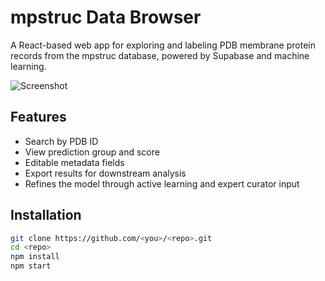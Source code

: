 # mpstruc Data Browser

A React-based web app for exploring and labeling PDB membrane protein records from the mpstruc database, powered by Supabase and machine learning.

![Screenshot](public/images/screenshot.png)

## Features
- Search by PDB ID
- View prediction group and score
- Editable metadata fields
- Export results for downstream analysis
- Refines the model through active learning and expert curator input

## Installation
```bash
git clone https://github.com/<you>/<repo>.git
cd <repo>
npm install
npm start
